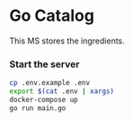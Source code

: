 # Go Catalog

This MS stores the ingredients.

### Start the server

```bash
cp .env.example .env
export $(cat .env | xargs)
docker-compose up
go run main.go
```
